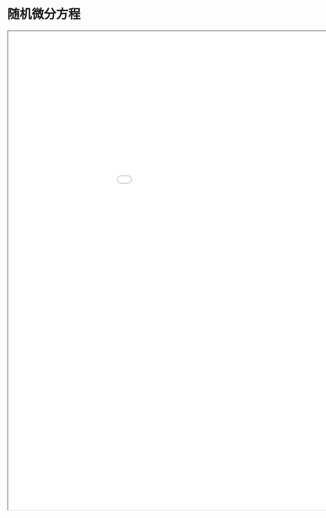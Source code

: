 
# 随机微分方程
<div class="pdf-class">
    <iframe  src=\texpdf\part-de-chap-sde.pdf width="1100" height="1100">
    </iframe>
</div>

